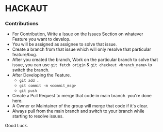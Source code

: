 # HACKAUT

### Contributions

- For Contribution, Write a Issue on the Issues Section on whatever Feature you want to develop.
- You will be assigned as assignee to solve that issue.
- Create a branch from that issue which will only resolve that particular feature/bug.
- After you created the branch, Work on the particular branch to solve that issue, you can use ```git fetch origin``` & ```git checkout <branch_name>``` to switch the branch.
- After Developing the Feature.
  - ```git add .```
  - ```git commit -m <commit_msg>```
  - ```git push```
- Create a Pull Request to merge that code in main branch. you're done here.
- A Owner or Maintainer of the group will merge that code if it's clear.
- Always pull from the main branch and switch to your branch while starting to resolve issues.

Good Luck.
